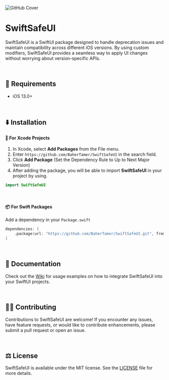 ![GitHub Cover](https://github.com/BaherTamer/SwiftSafeUI/assets/99125691/5d634f97-8819-4d79-94ac-403447107218)

# SwiftSafeUI
SwiftSafeUI is a SwiftUI package designed to handle deprecation issues and maintain compatibility across different iOS versions. By using custom modifiers, SwiftSafeUI provides a seamless way to apply UI changes without worrying about version-specific APIs.

<br/>

## 📝 Requirements
- iOS 13.0+

<br/>

## ⬇️ Installation
#### 🔨 For Xcode Projects
1. In Xcode, select **Add Packages** from the File menu.
2. Enter `https://github.com/BaherTamer/SwiftSafeUI` in the search field.
3. Click **Add Package** (Set the Dependency Rule to Up to Next Major Version)
4. After adding the package, you will be able to import **SwiftSafeUI** in your project by using.

``` swift
import SwiftSafeUI
```

<br/>

#### 📦 For Swift Packages
Add a dependency in your `Package.swift`

``` swift
dependencies: [
    .package(url: "https://github.com/BaherTamer/SwiftSafeUI.git", from: "1.0.0")
]
```

<br/>

## 📜 Documentation
Check out the [Wiki](https://github.com/BaherTamer/SwiftSafeUI/wiki) for usage examples on how to integrate SwiftSafeUI into your SwiftUI projects.

<br/>

## 🧑‍💻 Contributing
Contributions to SwiftSafeUI are welcome! If you encounter any issues, have feature requests, or would like to contribute enhancements, please submit a pull request or open an issue.

<br/>

## ⚖️ License
SwiftSafeUI is available under the MIT license. See the [LICENSE](LICENSE) file for more details.
